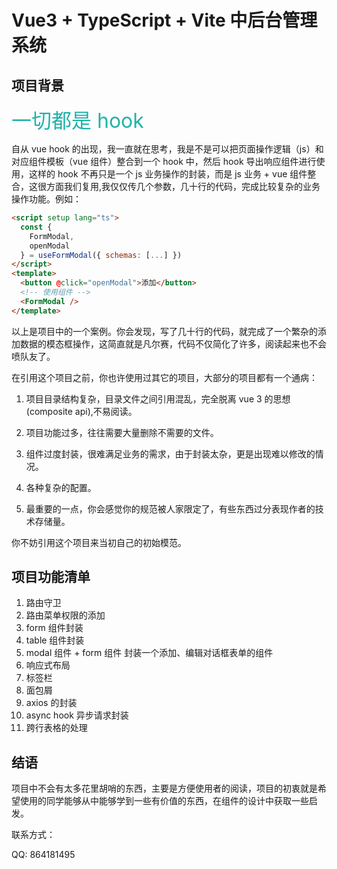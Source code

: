 # Vue3 + TypeScript + Vite 中后台管理系统

## 项目背景

<font color="LightSeaGreen" size="6">一切都是 hook</font>

自从 vue hook 的出现，我一直就在思考，我是不是可以把页面操作逻辑（js）和对应组件模板（vue 组件）整合到一个 hook 中，然后 hook 导出响应组件进行使用，这样的 hook 不再只是一个 js 业务操作的封装，而是 js 业务 + vue 组件整合，这很方面我们复用,我仅仅传几个参数，几十行的代码，完成比较复杂的业务操作功能。例如：

```html
<script setup lang="ts">
  const {
    FormModal,
    openModal
  } = useFormModal({ schemas: [...] })
</script>
<template>
  <button @click="openModal">添加</button>
  <!-- 使用组件 -->
  <FormModal />
</template>
```

以上是项目中的一个案例。你会发现，写了几十行的代码，就完成了一个繁杂的添加数据的模态框操作，这简直就是凡尔赛，代码不仅简化了许多，阅读起来也不会喷队友了。

在引用这个项目之前，你也许使用过其它的项目，大部分的项目都有一个通病：

1. 项目目录结构复杂，目录文件之间引用混乱，完全脱离 vue 3 的思想(composite api),不易阅读。

2. 项目功能过多，往往需要大量删除不需要的文件。
3. 组件过度封装，很难满足业务的需求，由于封装太杂，更是出现难以修改的情况。
4. 各种复杂的配置。
5. 最重要的一点，你会感觉你的规范被人家限定了，有些东西过分表现作者的技术存储量。

你不妨引用这个项目来当初自己的初始模范。

## 项目功能清单

1. 路由守卫
2. 路由菜单权限的添加
3. form 组件封装
4. table 组件封装
5. modal 组件 + form 组件 封装一个添加、编辑对话框表单的组件
6. 响应式布局
7. 标签栏
8. 面包屑
9. axios 的封装
10. async hook 异步请求封装
11. 跨行表格的处理

## 结语

项目中不会有太多花里胡哨的东西，主要是方便使用者的阅读，项目的初衷就是希望使用的同学能够从中能够学到一些有价值的东西，在组件的设计中获取一些启发。

联系方式：

QQ: 864181495
